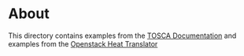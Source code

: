 # About
This directory contains examples from the [TOSCA Documentation](http://docs.oasis-open.org/tosca/TOSCA-Simple-Profile-YAML/v1.0/TOSCA-Simple-Profile-YAML-v1.0.html) and examples from the [Openstack Heat Translator](https://github.com/openstack/heat-translator/tree/master/translator/toscalib/tests/data)
